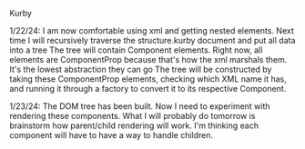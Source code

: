 Kurby

1/22/24:
I am now comfortable using xml and getting nested elements.
Next time I will recursively traverse the structure.kurby document and put all data into a tree
The tree will contain Component elements. Right now, all elements are ComponentProp because that's how the xml marshals them. It's the lowest abstraction they can go
The tree will be constructed by taking these ComponentProp elements, checking which XML name it has, and running it through a factory to 
convert it to its respective Component. 

1/23/24:
  The DOM tree has been built. Now I need to experiment with rendering these components.
  What I will probably do tomorrow is brainstorm how parent/child rendering will work.
  I'm thinking each component will have to have a way to handle children. 
